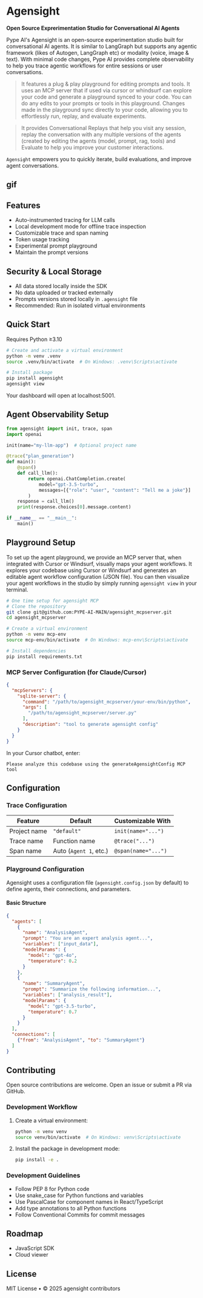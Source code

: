 # Agensight

**<p>Open Source Exprerimentation Studio for Conversational AI Agents</p>**

Pype AI's Agensight is an open-source experimentation studio built for conversational AI agents. It is similar to LangGraph but supports any agentic framework (likes of Autogen, LangGraph etc) or modality (voice, image & text). With minimal code changes, Pype AI provides complete observability to help you trace agentic workflows for entire sessions or user conversations.

> It features a plug & play playground for editing prompts and tools. It uses an MCP server that if used via cursor or whindsurf can explore your code and generate a playground synced to your code. You can do any edits to your prompts or tools in this playground. Changes made in the playground sync directly to your code, allowing you to effortlessly run, replay, and evaluate experiments.

> It provides Conversational Replays that help you visit any session, replay the conversation with any multiple versions of the agents (created by editing the agents (model, prompt, rag, tools) and Evaluate to help you improve your customer interactions.

`Agensight` empowers you to quickly iterate, build evaluations, and improve agent conversations.

## gif

## Features

- Auto-instrumented tracing for LLM calls
- Local development mode for offline trace inspection
- Customizable trace and span naming
- Token usage tracking
- Experimental prompt playground
- Maintain the prompt versions

## Security & Local Storage

- All data stored locally inside the SDK
- No data uploaded or tracked externally
- Prompts versions stored locally in `.agensight` file
- Recommended: Run in isolated virtual environments

## Quick Start

Requires Python ≥3.10

```bash
# Create and activate a virtual environment
python -m venv .venv
source .venv/bin/activate  # On Windows: .venv\Scripts\activate

# Install package
pip install agensight
agensight view 
```

Your dashboard will open at localhost:5001.



## Agent Observability Setup

<A line about traces and spans>
<A picture of the session view>

```python
from agensight import init, trace, span
import openai

init(name="my-llm-app")  # Optional project name

@trace("plan_generation")
def main():
    @span()
    def call_llm():
        return openai.ChatCompletion.create(
            model="gpt-3.5-turbo",
            messages=[{"role": "user", "content": "Tell me a joke"}]
        )
    response = call_llm()
    print(response.choices[0].message.content)

if __name__ == "__main__":
    main()
```


## Playground Setup

To set up the agent playground, we provide an MCP server that, when integrated with Cursor or Windsurf, visually maps your agent workflows. It explores your codebase using Cursor or Windsurf and generates an editable agent workflow configuration (JSON file). You can then visualize your agent workflows in the studio by simply running `agensight view` in your terminal.

```bash
# One time setup for agensight MCP
# Clone the repository
git clone git@github.com:PYPE-AI-MAIN/agensight_mcpserver.git
cd agensight_mcpserver

# Create a virtual environment
python -m venv mcp-env
source mcp-env/bin/activate  # On Windows: mcp-env\Scripts\activate

# Install dependencies
pip install requirements.txt
```

### MCP Server Configuration (for Claude/Cursor)

```json
{
  "mcpServers": {
    "sqlite-server": {
      "command": "/path/to/agensight_mcpserver/your-env/bin/python",
      "args": [
        "/path/to/agensight_mcpserver/server.py"
      ],
      "description": "tool to generate agensight config"
    }
  }
}
```

In your Cursor chatbot, enter:

```
Please analyze this codebase using the generateAgensightConfig MCP tool
```

## Configuration

### Trace Configuration

| Feature      | Default            | Customizable With  |
|--------------|--------------------|--------------------|
| Project name | `"default"`        | `init(name="...")` |
| Trace name   | Function name      | `@trace("...")`    |
| Span name    | Auto (`Agent 1`, etc.) | `@span(name="...")`|


### Playground Configuration

Agensight uses a configuration file (`agensight.config.json` by default) to define agents, their connections, and parameters.

#### Basic Structure

```json
{
  "agents": [
    {
      "name": "AnalysisAgent",
      "prompt": "You are an expert analysis agent...",
      "variables": ["input_data"],
      "modelParams": {
        "model": "gpt-4o",
        "temperature": 0.2
      }
    },
    {
      "name": "SummaryAgent",
      "prompt": "Summarize the following information...",
      "variables": ["analysis_result"],
      "modelParams": {
        "model": "gpt-3.5-turbo",
        "temperature": 0.7
      }
    }
  ],
  "connections": [
    {"from": "AnalysisAgent", "to": "SummaryAgent"}
  ]
}

```



## Contributing

Open source contributions are welcome. Open an issue or submit a PR via GitHub.

### Development Workflow

1. Create a virtual environment:
   ```bash
   python -m venv venv
   source venv/bin/activate  # On Windows: venv\Scripts\activate
   ```

2. Install the package in development mode:
   ```bash
   pip install -e .
   ```

### Development Guidelines

- Follow PEP 8 for Python code
- Use snake_case for Python functions and variables
- Use PascalCase for component names in React/TypeScript
- Add type annotations to all Python functions
- Follow Conventional Commits for commit messages

## Roadmap

- JavaScript SDK
- Cloud viewer

## License

MIT License • © 2025 agensight contributors
